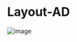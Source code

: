 # Layout-AD

![image](https://user-images.githubusercontent.com/79861204/144604629-056bd3a8-ce17-495a-8cb0-7b17074f07bc.png)

